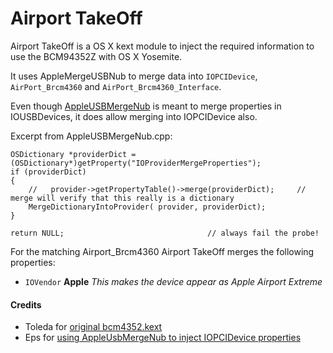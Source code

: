 Airport TakeOff
==============

Airport TakeOff is a OS X kext module to inject the required information to use the BCM94352Z with OS X Yosemite.

It uses AppleMergeUSBNub to merge data into `IOPCIDevice`, `AirPort_Brcm4360` and `AirPort_Brcm4360_Interface`.

Even though [AppleUSBMergeNub](http://www.opensource.apple.com/source/IOUSBFamily/IOUSBFamily-630.4.5/AppleUSBMergeNub/Classes/AppleUSBMergeNub.cpp) is meant to merge properties in IOUSBDevices, it does allow merging into IOPCIDevice also.

Excerpt from AppleUSBMergeNub.cpp:

    OSDictionary *providerDict = (OSDictionary*)getProperty("IOProviderMergeProperties");
    if (providerDict)
    {
        //   provider->getPropertyTable()->merge(providerDict);		// merge will verify that this really is a dictionary
        MergeDictionaryIntoProvider( provider, providerDict);
    }
    
    return NULL;								// always fail the probe!

For the matching Airport_Brcm4360 Airport TakeOff merges the following properties:

 * `IOVendor` **Apple** _This makes the device appear as Apple Airport Extreme_

#### Credits

 * Toleda for [original bcm4352.kext](https://github.com/toleda/wireless_half-mini/tree/master/airport_kext_enabler)
 * Eps for [using AppleUsbMergeNub to inject IOPCIDevice properties](http://www.insanelymac.com/forum/topic/238332-devicemergenub-for-dsm-style-injection/page-3#entry1599569)



